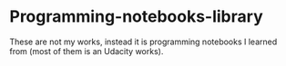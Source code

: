 # Programming-notebooks-library
These are not my works, instead it is programming notebooks I learned from (most of them is an Udacity works).
